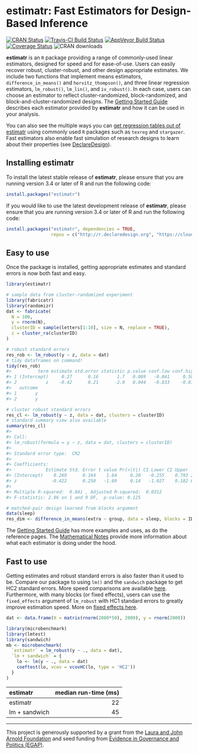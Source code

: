 estimatr: Fast Estimators for Design-Based Inference
================

<!-- README.md is generated from README.Rmd. Please edit that file -->

[![CRAN
Status](https://www.r-pkg.org/badges/version/estimatr)](https://cran.r-project.org/package=estimatr)
[![Travis-CI Build
Status](https://travis-ci.org/DeclareDesign/estimatr.svg?branch=master)](https://travis-ci.org/DeclareDesign/estimatr)
[![AppVeyor Build
Status](https://ci.appveyor.com/api/projects/status/github/DeclareDesign/estimatr?branch=master&svg=true)](https://ci.appveyor.com/project/DeclareDesign/estimatr)
[![Coverage
Status](https://coveralls.io/repos/github/DeclareDesign/estimatr/badge.svg?branch=master)](https://coveralls.io/github/DeclareDesign/estimatr?branch=master)
![CRAN downloads](http://cranlogs.r-pkg.org/badges/grand-total/estimatr)

**estimatr** is an `R` package providing a range of commonly-used linear
estimators, designed for speed and for ease-of-use. Users can easily
recover robust, cluster-robust, and other design appropriate estimates.
We include two functions that implement means estimators,
`difference_in_means()` and `horvitz_thompson()`, and three linear
regression estimators, `lm_robust()`, `lm_lin()`, and `iv_robust()`. In
each case, users can choose an estimator to reflect cluster-randomized,
block-randomized, and block-and-cluster-randomized designs. The [Getting
Started Guide](/r/estimatr/articles/getting-started.html) describes each
estimator provided by **estimatr** and how it can be used in your
analysis.

You can also see the multiple ways you can [get regression tables out of
estimatr](/r/estimatr/articles/regression-tables.html) using commonly
used `R` packages such as `texreg` and `stargazer`. Fast estimators also
enable fast simulation of research designs to learn about their
properties (see [DeclareDesign](https://declaredesign.org)).

## Installing estimatr

To install the latest stable release of **estimatr**, please ensure that
you are running version 3.4 or later of R and run the following code:

``` r
install.packages("estimatr")
```

If you would like to use the latest development release of **estimatr**,
please ensure that you are running version 3.4 or later of R and run the
following code:

``` r
install.packages("estimatr", dependencies = TRUE,
                 repos = c("http://r.declaredesign.org", "https://cloud.r-project.org"))
```

## Easy to use

Once the package is installed, getting appropriate estimates and
standard errors is now both fast and easy.

``` r
library(estimatr)

# sample data from cluster-randomized experiment
library(fabricatr)
library(randomizr)
dat <- fabricate(
  N = 100,
  y = rnorm(N),
  clusterID = sample(letters[1:10], size = N, replace = TRUE),
  z = cluster_ra(clusterID)
)

# robust standard errors
res_rob <- lm_robust(y ~ z, data = dat)
# tidy dataframes on command!
tidy(res_rob)
#>          term estimate std.error statistic p.value conf.low conf.high df
#> 1 (Intercept)     0.27      0.16       1.7   0.089   -0.041     0.580 98
#> 2           z    -0.42      0.21      -2.0   0.044   -0.833    -0.012 98
#>   outcome
#> 1       y
#> 2       y

# cluster robust standard errors
res_cl <- lm_robust(y ~ z, data = dat, clusters = clusterID)
# standard summary view also available
summary(res_cl)
#> 
#> Call:
#> lm_robust(formula = y ~ z, data = dat, clusters = clusterID)
#> 
#> Standard error type:  CR2 
#> 
#> Coefficients:
#>             Estimate Std. Error t value Pr(>|t|) CI Lower CI Upper   DF
#> (Intercept)    0.269      0.164    1.64     0.20   -0.255    0.793 2.99
#> z             -0.422      0.250   -1.69     0.14   -1.027    0.182 6.30
#> 
#> Multiple R-squared:  0.041 , Adjusted R-squared:  0.0312 
#> F-statistic: 2.86 on 1 and 9 DF,  p-value: 0.125

# matched-pair design learned from blocks argument
data(sleep)
res_dim <- difference_in_means(extra ~ group, data = sleep, blocks = ID)
```

The [Getting Started Guide](/r/estimatr/articles/getting-started.html)
has more examples and uses, as do the reference pages. The [Mathematical
Notes](/r/estimatr/articles/mathematical-notes.html) provide more
information about what each estimator is doing under the hood.

## Fast to use

Getting estimates and robust standard errors is also faster than it used
to be. Compare our package to using `lm()` and the `sandwich` package to
get HC2 standard errors. More speed comparisons are available
[here](/r/estimatr/articles/benchmarking-estimatr.html). Furthermore,
with many blocks (or fixed effects), users can use the `fixed_effects`
argument of `lm_robust` with HC1 standard errors to greatly improve
estimation speed. More on [fixed effects
here](/r/estimatr/articles/absorbing-fixed-effects.html).

``` r
dat <- data.frame(X = matrix(rnorm(2000*50), 2000), y = rnorm(2000))

library(microbenchmark)
library(lmtest)
library(sandwich)
mb <- microbenchmark(
  `estimatr` = lm_robust(y ~ ., data = dat),
  `lm + sandwich` = {
    lo <- lm(y ~ ., data = dat)
    coeftest(lo, vcov = vcovHC(lo, type = 'HC2'))
  }
)
```

| estimatr      | median run-time (ms) |
| :------------ | -------------------: |
| estimatr      |                   22 |
| lm + sandwich |                   45 |

-----

This project is generously supported by a grant from the [Laura and John
Arnold Foundation](http://www.arnoldfoundation.org) and seed funding
from [Evidence in Governance and Politics (EGAP)](http://egap.org).
